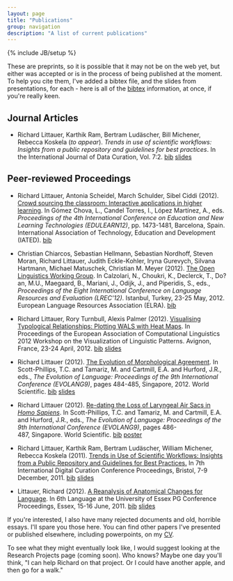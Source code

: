 ```yaml
---
layout: page
title: "Publications"
group: navigation
description: "A list of current publications"
---
```

{% include JB/setup %}

These are preprints, so it is possible that it may not be on the web yet, but either was accepted or is in the process of being published at the moment. To help you cite them, I've added a bibtex file, and the slides from presentations, for each - here is all of the [bibtex](http://www.burntfen.net/linguistics/publications.bib) information, at once, if you're really keen.

Journal Articles
----------------
 * Richard Littauer, Karthik Ram, Bertram Ludäscher, Bill Michener, Rebecca Koskela (<i>to appear</i>). _Trends in use of scientific workflows: Insights from a public repository and guidelines for best practices_. In the International Journal of Data Curation, Vol. 7:2. [bib](http://www.burntfen.net/publications/bib/LittIJDC.bib) [slides](http://www.slideshare.net/RichLitt/trends-in-use-of-scientific-workflows-insights-from-a-public-repository-and-recommendations-for-best-practices)  

Peer-reviewed Proceedings
-------------------------
 * Richard Littauer, Antonia Scheidel, March Schulder, Sibel Ciddi (2012). [Crowd sourcing the classroom: Interactive applications in higher learning](http://www.burntfen.net/publications/LittEdulearn.pdf). In Gómez Chova, L., Candel Torres, I., López Martínez, A., eds. _Proceedings of the 4th International Conference on Education and New Learning Technologies (EDULEARN12)_, pp. 1473-1481, Barcelona, Spain. International Association of Technology, Education and Development (IATED). [bib](http://www.burntfen.net/publications/bib/LittEdulearn.bib)  
 * Christian Chiarcos, Sebastian Hellmann, Sebastian Nordhoff, Steven Moran, Richard Littauer, Judith Eckle-Kohler, Iryna Gurevych, Silvana Hartmann, Michael Matuschek, Christian M. Meyer (2012). [The Open Linguistics Working Group](http://www.burntfen.net/publications/OKFLREC.pdf). In Calzolari, N., Choukri, K., Declerck, T., Do?an, M.U., Maegaard, B., Mariani, J., Odijk, J., and Piperidis, S., eds., _Proceedings of the Eight International Conference on Language Resources and Evaluation (LREC'12)_. Istanbul, Turkey, 23-25 May, 2012. European Language Resources Association (ELRA). [bib](http://www.burntfen.net/publications/bib/OKFLREC.bib)  
 * Richard Littauer, Rory Turnbull, Alexis Palmer (2012). [Visualising Typological Relationships: Plotting WALS with Heat Maps](http://www.burntfen.net/publications/LittEACL.pdf). In Proceedings of the European Association of Computational Linguistics 2012 Workshop on the Visualization of Linguistic Patterns. Avignon, France, 23-24 April, 2012. [bib](http://www.burntfen.net/publications/bib/LittEACL.bib) [slides](http://www.slideshare.net/RichLitt/visualising-typological-relationships-plotting-wals-with-heat-maps)
  
 * Richard Littauer (2012). <a href="http://www.burntfen.net/merecat/wp-content/uploads/2012/01/The-Evolution-of-Morphological-Agreement.pdf">The Evolution of Morphological Agreement</a>. In Scott-Phillips, T.C. and Tamariz, M. and Cartmill, E.A. and Hurford, J.R., eds., _The Evolution of Language: Proceedings of the 9th International Conference (EVOLANG9)_, pages 484-485, Singapore, 2012. World Scientific. [bib](http://www.burntfen.net/publications/bib/LittEvoa.bib) [slides](http://www.slideshare.net/RichLitt/the-evolution-of-morphological-agreement)   
 * Richard Littauer (2012). <a href="http://www.burntfen.net/merecat/wp-content/uploads/2012/01/Re-dating-the-Loss-of-Laryngeal-Air-Sacs-in-Homo-Sapiens.pdf">Re-dating the Loss of Laryngeal Air Sacs in <em>Homo Sapiens</em></a>. In Scott-Phillips, T.C. and Tamariz, M. and Cartmill, E.A. and Hurford, J.R., eds., _The Evolution of Language: Proceedings of the 9th International Conference (EVOLANG9)_, pages 486-487, Singapore. World Scientific. [bib](http://www.burntfen.net/publications/bib/LittEvob.bib) [poster](http://www.burntfen.net/merecat/wp-content/uploads/2012/01/Re-dating-the-Loss-of-Laryngeal-Air-Sacs-in-Homo-Sapiens.pdf)   
 * Richard Littauer, Karthik Ram, Bertram Ludäscher, William Michener, Rebecca Koskela (2011). <a href="http://www.burntfen.net/merecat/wp-content/uploads/2012/01/Trends-in-Use-of-Scientific-Workflows-Insights-from-a-Public-Repository-and-Recommendations-for-Best-Practices.pdf">Trends in Use of Scientific Workflows: Insights from a Public Repository and Guidelines for Best Practices.</a> In 7th International Digital Curation Conference Proceedings, Bristol, 7-9 December, 2011. [bib](http://www.burntfen.net/publications/bib/LittIDCC.bib) [slides](http://www.slideshare.net/RichLitt/trends-in-use-of-scientific-workflows-insights-from-a-public-repository-and-recommendations-for-best-practices)   
 * Littauer, Richard (2012). <a href="http://www.burntfen.net/merecat/wp-content/uploads/2012/01/A-Reanalysis-of-Anatomical-Changes-for-Language-Re-Dating-the-Loss-of-Laryngeal-Air-Sacs-in-Homo-sapiens.pdf">A Reanalysis of Anatomical Changes for Language</a>. In 6th Language at the University of Essex PG Conference Proceedings, Essex, 15-16 June, 2011. [bib](http://www.burntfen.net/publications/bib/LittEssex.bib) [slides](http://www.slideshare.net/RichLitt/a-reanalysis-of-anatomical-changes-for-language)  

If you're interested, I also have many rejected documents and old, horrible essays. I'll spare you those here. You can find other papers I've presented or published elsewhere, including powerpoints, on my [CV](http://www.burntfen.net/linguistics/Littauer_CV.pdf).  

To see what they might eventually look like, I would suggest looking at the Research Projects page (coming soon). Who knows? Maybe one day you'll think, "I can help Richard on that project. Or I could have another apple, and then go for a walk."
